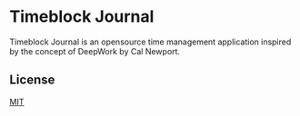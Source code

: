 # Timeblock Journal

Timeblock Journal is an opensource time management application inspired by the concept of DeepWork
by Cal Newport.


## License
[MIT](https://choosealicense.com/licenses/mit/)